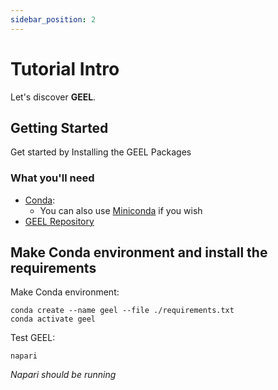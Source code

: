 ```yaml
---
sidebar_position: 2
---
```


# Tutorial Intro

Let's discover **GEEL**.

## Getting Started

Get started by Installing the GEEL Packages

### What you'll need

- [Conda](https://docs.anaconda.com/anaconda/install/index.html):
  - You can also use [Miniconda](https://docs.conda.io/projects/conda/en/latest/user-guide/install/index.html) if you wish
- [GEEL Repository](https://github.com/byungheon-jeong/google-eartheingine-labeler)

## Make Conda environment and install the requirements

Make Conda environment:

```
conda create --name geel --file ./requirements.txt
conda activate geel
```

Test GEEL:

```
napari
```

<!-- ![blank_napari](\images\blank_napari.PNG) -->
*Napari should be running*


